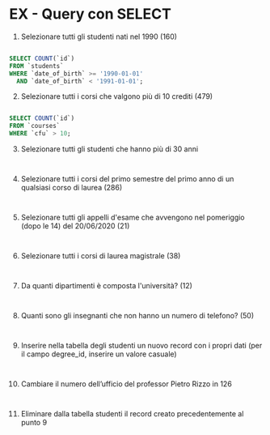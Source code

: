 # EX - Query con SELECT

1. Selezionare tutti gli studenti nati nel 1990 (160)

```sql

SELECT COUNT(`id`)
FROM `students`
WHERE `date_of_birth` >= '1990-01-01'
  AND `date_of_birth` < '1991-01-01';

```

2. Selezionare tutti i corsi che valgono più di 10 crediti (479)

```sql

SELECT COUNT(`id`)
FROM `courses`
WHERE `cfu` > 10;

```

3. Selezionare tutti gli studenti che hanno più di 30 anni

```sql



```

4. Selezionare tutti i corsi del primo semestre del primo anno di un qualsiasi corso di
   laurea (286)

```sql



```

5. Selezionare tutti gli appelli d'esame che avvengono nel pomeriggio (dopo le 14) del
   20/06/2020 (21)

```sql



```

6. Selezionare tutti i corsi di laurea magistrale (38)

```sql



```

7. Da quanti dipartimenti è composta l'università? (12)

```sql



```

8. Quanti sono gli insegnanti che non hanno un numero di telefono? (50)

```sql



```

9. Inserire nella tabella degli studenti un nuovo record con i propri dati (per il campo
   degree_id, inserire un valore casuale)

```sql



```

10. Cambiare il numero dell’ufficio del professor Pietro Rizzo in 126

```sql



```

11. Eliminare dalla tabella studenti il record creato precedentemente al punto 9

```sql



```

